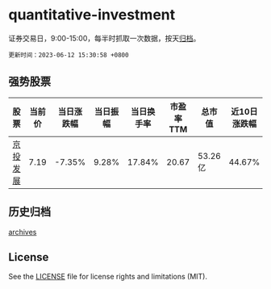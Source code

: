 # quantitative-investment

证券交易日，9:00-15:00，每半时抓取一次数据，按天[归档](archives)。

`更新时间：2023-06-12 15:30:58 +0800`

## 强势股票

|股票|当前价|当日涨跌幅|当日振幅|当日换手率|市盈率TTM|总市值|近10日涨跌幅|
|----|----|----|----|----|----|----|----|
|[京投发展](https://xueqiu.com/S/SH600683)|7.19|-7.35%|9.28%|17.84%|20.67|53.26亿|44.67%|

## 历史归档

[archives](archives)

## License

See the [LICENSE](LICENSE) file for license rights and limitations (MIT).